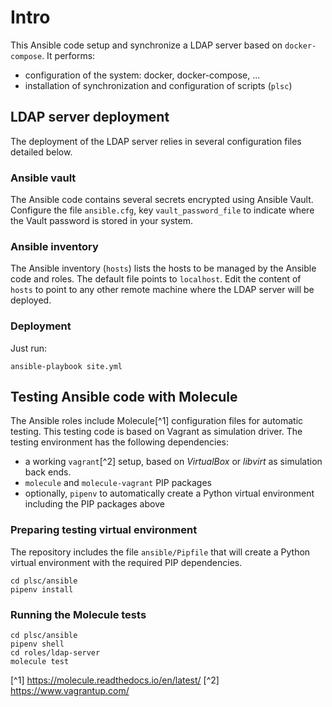 # Intro

This Ansible code setup and synchronize a LDAP server based on `docker-compose`. It performs:
* configuration of the system: docker, docker-compose, ...
* installation of synchronization and configuration of scripts (`plsc`)


## LDAP server deployment
The deployment of the LDAP server relies in several configuration files detailed below.

### Ansible vault
The Ansible code contains several secrets encrypted using Ansible Vault. Configure the file `ansible.cfg`, key `vault_password_file` to indicate where the Vault password is stored in your system.

### Ansible inventory
The Ansible inventory (`hosts`) lists the hosts to be managed by the Ansible code and roles. The default file points to `localhost`. Edit the content of `hosts` to point to any other remote machine where the LDAP server will be deployed.

### Deployment
Just run:
```
ansible-playbook site.yml
```

## Testing Ansible code with Molecule
The Ansible roles include Molecule[^1] configuration files for automatic testing. This testing code is based on Vagrant as simulation driver. The testing environment has the following dependencies:
* a working `vagrant`[^2] setup, based on *VirtualBox* or *libvirt* as simulation back ends.
* `molecule` and `molecule-vagrant` PIP packages
* optionally, `pipenv` to automatically create a Python virtual environment including the PIP packages above

### Preparing testing virtual environment
The repository includes the file  `ansible/Pipfile` that will create a Python virtual environment with the required PIP dependencies.
```
cd plsc/ansible
pipenv install
```

### Running the Molecule tests
```
cd plsc/ansible
pipenv shell
cd roles/ldap-server
molecule test
```


[^1] https://molecule.readthedocs.io/en/latest/
[^2] https://www.vagrantup.com/
